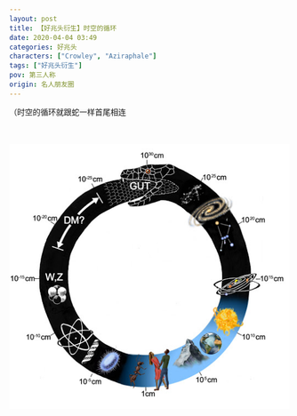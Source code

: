 ```yaml
---
layout: post
title: 【好兆头衍生】时空的循环
date: 2020-04-04 03:49
categories: 好兆头
characters: ["Crowley", "Aziraphale"]
tags: ["好兆头衍生"]
pov: 第三人称
origin: 名人朋友圈
---
```


（时空的循环就跟蛇一样首尾相连

<br><br>
![](https://raw.githubusercontent.com/junesirius/junesirius.github.io/master/assets/images/mrpyq/2020-04-04-Scale-circle.jpg)
